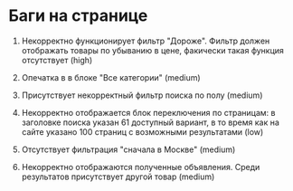 # Баги на странице

1. Некорректно функционирует фильтр "Дороже".
   Фильтр должен отображать товары по убыванию в цене, факически такая функция отсутствует (high)

2. Опечатка в в блоке "Все категории" (medium)

3. Присутствует некорректный фильтр поиска по полу (medium)

4. Некорректно отображается блок переключения по страницам: в заголовке поиска указан 61 доступный вариант, в то время как на сайте указано 100 страниц с возможными результатами (low)

5. Отсутствует фильтрация "сначала в Москве" (medium)

6. Некорректно отображаются полученные объявления. Среди результатов присутствует другой товар (medium)
